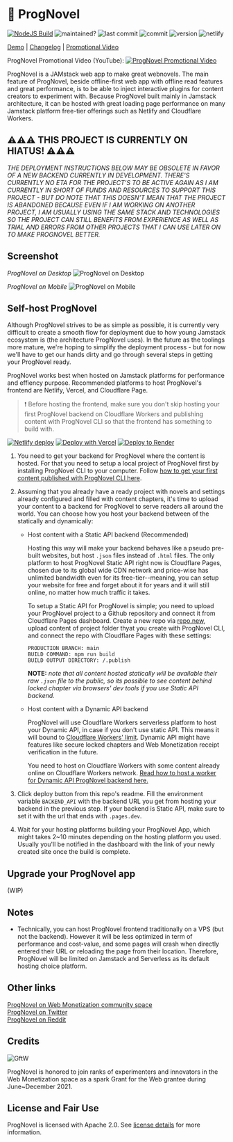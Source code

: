 # 🚀 ProgNovel

[![NodeJS Build](https://github.com/prognoveljs/prognovel-app/actions/workflows/nodejs.yml/badge.svg)](https://github.com/prognoveljs/prognovel-app/actions/workflows/nodejs.yml)
![maintained?](https://img.shields.io/badge/maintained%3F-yes-green.svg)
![last commit](https://img.shields.io/github/last-commit/prognoveljs/prognovel-app/develop)
![commit](https://img.shields.io/github/commit-activity/m/prognoveljs/prognovel-app/develop)
![version](https://img.shields.io/github/package-json/v/prognoveljs/prognovel-app)
![netlify](https://img.shields.io/netlify/da504f88-e78c-4e63-bed4-52ebf13860b2)

[Demo](https://demo.prognovel.com) | [Changelog](CHANGELOG.md) | [Promotional Video](https://youtu.be/4nBUq1638zk)

ProgNovel Promotional Video (YouTube):
[![ProgNovel Promotional Video](images/pv-screenshot.png)](https://youtu.be/4nBUq1638zk)

ProgNovel is a JAMstack web app to make great webnovels. The main feature of ProgNovel, beside offline-first
web app with offline read features and great performance, is to be able to inject interactive plugins
for content creators to experiment with. Because ProgNovel built mainly in Jamstack architecture, it can be hosted with great loading page performance on many Jamstack platform free-tier offerings such as Netlify and Cloudflare Workers.

## ⚠️⚠️⚠️ THIS PROJECT IS CURRENTLY ON HIATUS! ⚠️⚠️⚠️

_THE DEPLOYMENT INSTRUCTIONS BELOW MAY BE OBSOLETE IN FAVOR OF A NEW BACKEND CURRENTLY IN DEVELOPMENT. THERE'S CURRENTLY NO ETA FOR THE PROJECT'S TO BE ACTIVE AGAIN AS I AM CURRENTLY IN SHORT OF FUNDS AND RESOURCES TO SUPPORT THIS PROJECT - BUT DO NOTE THAT THIS DOESN'T MEAN THAT THE PROJECT IS ABANDONED BECAUSE EVEN IF I AM WORKING ON ANOTHER PROJECT, I AM USUALLY USING THE SAME STACK AND TECHNOLOGIES SO THE PROJECT CAN STILL BENEFITS FROM EXPERIENCE AS WELL AS TRIAL AND ERRORS FROM OTHER PROJECTS THAT I CAN USE LATER ON TO MAKE PROGNOVEL BETTER._

## Screenshot

_ProgNovel on Desktop_
![ProgNovel on Desktop](images/prognovel-desktop-new.jpg "ProgNovel on Desktop")

_ProgNovel on Mobile_
![ProgNovel on Mobile](images/prognovel-mobile.jpg "ProgNovel on Mobile")

## Self-host ProgNovel

Although ProgNovel strives to be as simple as possible, it is currently very difficult to create a smooth flow for deployment due to how young Jamstack ecosystem is (the architecture ProgNovel uses). In the future as the toolings more mature, we're hoping to simplify the deployment process - but for now we'll have to get our hands dirty and go through several steps in getting your ProgNovel ready.

ProgNovel works best when hosted on Jamstack platforms for performance and effiency purpose. Recommended platforms to host ProgNovel's frontend are Netlify, Vercel, and Cloudflare Page.

> ❗ Before hosting the frontend, make sure you don't skip hosting your first ProgNovel backend on Cloudflare Workers and publishing content with ProgNovel CLI so that the frontend has something to build with.

[![Netlify deploy](https://www.netlify.com/img/deploy/button.svg)](https://app.netlify.com/start/deploy?repository=https://github.com/prognoveljs/prognovel-app#BACKEND_API=https://prognovel-api.YOUR-CF-WORKERS-ACCOUNT.workers.dev)
[![Deploy with Vercel](https://vercel.com/button)](https://vercel.com/new/clone?repository-url=https%3A%2F%2Fgithub.com%2Fprognoveljs%2Fprognovel-app&env=BACKEND_API&envDescription=Connect%20your%20ProgNovel%20App%20frontend%20with%20an%20existing%20backend.&envLink=https%3A%2F%2Fgithub.com%2Fprognoveljs%2Fprognovel-workers&project-name=prognovel-app&repo-name=my-prognovel-app&redirect-url=https%3A%2F%2Fgithub.com%2Fprognoveljs%2Fprognovel-app&demo-title=ProgNovel%20App&demo-description=The%20next-generation%20web%20app%20to%20hose%20webnovels.&demo-url=https%3A%2F%2Fdemo.prognovel.com&demo-image=https%3A%2F%2Fprognovel-static.b-cdn.net%2Fprognovel-static-images%2Fprognovel-new-ss.png)
[![Deploy to Render](https://render.com/images/deploy-to-render-button.svg)](https://render.com/deploy?repo=https://github.com/prognoveljs/prognovel-app)

1. You need to get your backend for ProgNovel where the content is hosted. For that you need to setup a local project of ProgNovel first by installing ProgNovel CLI to your computer. Follow [how to get your first content published with ProgNovel CLI here](https://github.com/prognoveljs/prognovel-cli).
2. Assuming that you already have a ready project with novels and settings already configured and filled with content chapters, it's time to upload your content to a backend for ProgNovel to serve readers all around the world. You can choose how you host your backend between of the statically and dynamically:

   - Host content with a Static API backend (Recommended)

     Hosting this way will make your backend behaves like a pseudo pre-built websites, but host `.json` files instead of `.html` files. The only platform to host ProgNovel Static API right now is Cloudflare Pages, chosen due to its global wide CDN network and price-wise has unlimited bandwidth even for its free-tier--meaning, you can setup your website for free and forget about it for years and it will still online, no matter how much traffic it takes.

     To setup a Static API for ProgNovel is simple; you need to upload your ProgNovel project to a Github repository and connect it from Cloudflare Pages dashboard. Create a new repo via [repo.new](https://repo.new/), upload content of project folder thyat you create with ProgNovel CLI, and connect the repo with Cloudflare Pages with these settings:

     ```
     PRODUCTION BRANCH: main
     BUILD COMMAND: npm run build
     BUILD OUTPUT DIRECTORY: /.publish
     ```

     **NOTE:** _note that all content hosted statically will be available their raw `.json` file to the public, so its possible to see content behind locked chapter via browsers' dev tools if you use Static API backend._

   - Host content with a Dynamic API backend

     ProgNovel will use Cloudflare Workers serverless platform to host your Dynamic API, in case if you don't use static API. This means it will bound to [Cloudflare Workers' limit](https://developers.cloudflare.com/workers/platform/limits/#worker-limits). Dynamic API might have features like secure locked chapters and Web Monetization receipt verification in the future.

     You need to host on Cloudflare Workers with some content already online on Cloudflare Workers network. [Read how to host a worker for Dynamic API ProgNovel backend here.](https://github.com/prognoveljs/prognovel-workers)

3. Click deploy button from this repo's readme. Fill the environment variable `BACKEND_API` with the backend URL you get from hosting your backend in the previous step. If your backend is Static API, make sure to set it with the url that ends with `.pages.dev`.

4. Wait for your hosting platforms building your ProgNovel App, which might takes 2~10 minutes depending on the hosting platform you used. Usually you'll be notified in the dashboard with the link of your newly created site once the build is complete.

## Upgrade your ProgNovel app

(WIP)

## Notes

- Technically, you can host ProgNovel frontend traditionally on a VPS (but not the backend). However it will be less optimized in term of performance and cost-value, and some pages will crash when directly entered their URL or reloading the page from their location. Therefore, ProgNovel will be limited on Jamstack and Serverless as its default hosting choice platform.

## Other links

[ProgNovel on Web Monetization community space](https://community.webmonetization.org/prognovel)<br/>
[ProgNovel on Twitter](https://twitter.com/ProgNovel)<br/>
[ProgNovel on Reddit](https://www.reddit.com/r/prognovel)

## Credits

![GftW](images/gftw.jpg)

ProgNovel is honored to join ranks of experimenters and innovators in the Web Monetization space as a spark Grant for the Web grantee during June~December 2021.

## License and Fair Use

ProgNovel is licensed with Apache 2.0. See [license details](LICENSE.md) for more information.
